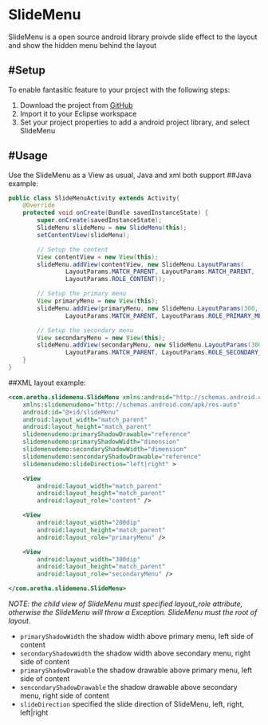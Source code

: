 SlideMenu
=========
SlideMenu is a open source android library proivde slide effect to the layout and show the hidden menu behind the layout

#Setup
-----
To enable fantasitic feature to your project with the following steps:
1. Download the project from [GitHub][1]
2. Import it to your Eclipse workspace
3. Set your project properties to add a android project library, and select SlideMenu

#Usage
-----
Use the SlideMenu as a View as usual, Java and xml both support
##Java example:
```java
public class SlideMenuActivity extends Activity{
	@Override
	protected void onCreate(Bundle savedInstanceState) {
		super.onCreate(savedInstanceState);
		SlideMenu slideMenu = new SlideMenu(this);
		setContentView(slideMenu);

		// Setup the content
		View contentView = new View(this);
		slideMenu.addView(contentView, new SlideMenu.LayoutParams(
				LayoutParams.MATCH_PARENT, LayoutParams.MATCH_PARENT,
				LayoutParams.ROLE_CONTENT));

		// Setup the primary menu
		View primaryMenu = new View(this);
		slideMenu.addView(primaryMenu, new SlideMenu.LayoutParams(300,
				LayoutParams.MATCH_PARENT, LayoutParams.ROLE_PRIMARY_MENU));

		// Setup the secondary menu
		View secondaryMenu = new View(this);
		slideMenu.addView(secondaryMenu, new SlideMenu.LayoutParams(300,
				LayoutParams.MATCH_PARENT, LayoutParams.ROLE_SECONDARY_MENU));
	}
}
```

##XML layout example:
```xml
<com.aretha.slidemenu.SlideMenu xmlns:android="http://schemas.android.com/apk/res/android"
    xmlns:slidemenudemo="http://schemas.android.com/apk/res-auto"
    android:id="@+id/slideMenu"
    android:layout_width="match_parent"
    android:layout_height="match_parent"
    slidemenudemo:primaryShadowDrawable="reference"
    slidemenudemo:primaryShadowWidth="dimension"
    slidemenudemo:secondaryShadowWidth="dimension"
    slidemenudemo:sencondaryShadowDrawable="reference"
    slidemenudemo:slideDirection="left|right" >

    <View
        android:layout_width="match_parent"
        android:layout_height="match_parent"
        android:layout_role="content" />

    <View
        android:layout_width="200dip"
        android:layout_height="match_parent"
        android:layout_role="primaryMenu" />

    <View
        android:layout_width="300dip"
        android:layout_height="match_parent"
        android:layout_role="secondaryMenu" />

</com.aretha.slidemenu.SlideMenu>
```
*_NOTE_: the child view of SlideMenu must specified layout_role attribute, otherwise the SlideMenu will throw a Exception. SlideMenu must the root of layout.*
* `primaryShadowWidth` the shadow width above primary menu, left side of content
* `secondaryShadowWidth` the shadow width above secondary menu, right side of content
* `primaryShadowDrawable` the shadow drawable above primary menu, left side of content
* `sencondaryShadowDrawable` the shadow drawable above secondary menu, right side of content
* `slideDirection` specified the slide direction of SlideMenu, left, right, left|right

[1]: http://www.github.com/TangKe/SlideMenu.git
